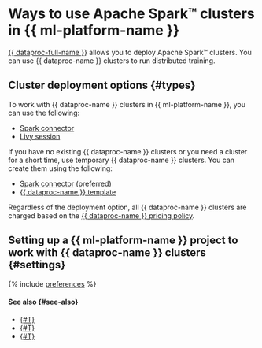 # Ways to use Apache Spark™ clusters in {{ ml-platform-name }}

[{{ dataproc-full-name }}](../../data-proc/) allows you to deploy Apache Spark™ clusters. You can use {{ dataproc-name }} clusters to run distributed training.

## Cluster deployment options {#types}

To work with {{ dataproc-name }} clusters in {{ ml-platform-name }}, you can use the following:

* [Spark connector](data-processing-operations.md#spark-with-existing-cluster)
* [Livy session](data-processing-operations.md#livy-sessions)

If you have no existing {{ dataproc-name }} clusters or you need a cluster for a short time, use temporary {{ dataproc-name }} clusters. You can create them using the following:

* [Spark connector](temporary-data-processing-clusters.md#spark-with-temporary-cluster) (preferred)
* [{{ dataproc-name }} template](temporary-data-processing-clusters.md#template)

Regardless of the deployment option, all {{ dataproc-name }} clusters are charged based on the [{{ dataproc-name }} pricing policy](../../data-proc/pricing.md).

## Setting up a {{ ml-platform-name }} project to work with {{ dataproc-name }} clusters {#settings}

{% include [preferences](../../_includes/datasphere/settings-for-data-processing.md) %}

#### See also {#see-also}

* [{#T}](data-processing-template.md)
* [{#T}](../tutorials/data-processing-integration.md)
* [{#T}](spark-connector.md)
